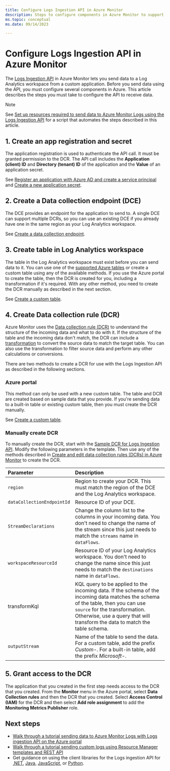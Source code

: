 ```yaml
---
title: Configure Logs Ingestion API in Azure Monitor
description: Steps to configure components in Azure Monitor to support the Logs Ingestion API.
ms.topic: conceptual
ms.date: 09/14/2023

---
```


# Configure Logs Ingestion API in Azure Monitor
The [Logs Ingestion API](./logs-ingestion-api-overview.md) in Azure Monitor lets you send data to a Log Analytics workspace from a custom application. Before you send data using the API, you must configure several components in Azure. This article describes the steps you must take to configure the API to receive data.

> [!NOTE]
> See [Set up resources required to send data to Azure Monitor Logs using the Logs Ingestion API](set-up-logs-ingestion-api-prerequisites.md) for a script that automates the steps described in this article.

## 1. Create an app registration and secret
The application registration is used to authenticate the API call. It must be granted permission to the DCR. The API call includes the **Application (client) ID**  and **Directory (tenant) ID** of the application and the **Value** of an application secret.

See [Register an application with Azure AD and create a service principal](../../active-directory/develop/howto-create-service-principal-portal.md#register-an-application-with-azure-ad-and-create-a-service-principal) and [Create a new application secret](../../active-directory/develop/howto-create-service-principal-portal.md#option-3-create-a-new-application-secret).

## 2. Create a Data collection endpoint (DCE)

The DCE provides an endpoint for the application to send to. A single DCE can support multiple DCRs, so you can use an existing DCE if you already have one in the same region as your Log Analytics workspace.

See [Create a data collection endpoint](../essentials/data-collection-endpoint-overview.md#create-a-data-collection-endpoint).

## 3. Create table in Log Analytics workspace
The table in the Log Analytics workspace must exist before you can send data to it. You can use one of the [supported Azure tables](#supported-tables) or create a custom table using any of the available methods. If you use the Azure portal to create the table, then the DCR is created for you, including a transformation if it's required. With any other method, you need to create the DCR manually as described in the next section.

See [Create a custom table](create-custom-table.md#create-a-custom-table). 

## 4. Create Data collection rule (DCR)
Azure Monitor uses the [Data collection rule (DCR)](../essentials/data-collection-rule-overview.md) to understand the structure of the incoming data and what to do with it. If the structure of the table and the incoming data don't match, the DCR can include a [transformation](../essentials/data-collection-transformations.md) to convert the source data to match the target table. You can also use the transformation to filter source data and perform any other calculations or conversions.

There are two methods to create a DCR for use with the Logs Ingestion API as described in the following sections.


### Azure portal
This method can only be used with a new custom table. The table and DCR are created based on sample data that you provide. If you're sending data to a built-in table or existing custom table, then you must create the DCR manually.

See [Create a custom table](create-custom-table.md?tabs=azure-portal-1%2Cazure-portal-2%2Cazure-portal-3#create-a-custom-table).


### Manually create DCR
To manually create the DCR, start with the [Sample DCR for Logs Ingestion API](../essentials/data-collection-rule-samples.md#logs-ingestion-api). Modify the following parameters in the template. Then use any of the methods described in [Create and edit data collection rules (DCRs) in Azure Monitor](../essentials/data-collection-rule-create-edit.md) to create the DCR.

| Parameter | Description |
|:---|:---|
| `region` | Region to create your DCR. This must match the region of the DCE and the Log Analytics workspace. |
| `dataCollectionEndpointId` | Resource ID of your DCE. |
| `StreamDeclarations` | Change the column list to the columns in your incoming data. You don't need to change the name of the stream since this just needs to match the `streams` name in `dataFlows`. |
| `workspaceResourceId` | Resource ID of your Log Analytics workspace. You don't need to change the name since this just needs to match the `destinations` name in `dataFlows`.  |
| transformKql | KQL query to be applied to the incoming data. If the schema of the incoming data matches the schema of the table, then you can use `source` for the transformation. Otherwise, use a query that will transform the data to match the table schema. |
| `outputStream` | Name of the table to send the data. For a custom table, add the prefix *Custom-<table-name>*. For a built-in table, add the prefix *Microsoft-<table-name>*.


## 5. Grant access to the DCR
The application that you created in the first step needs access to the DCR that you created. From the **Monitor** menu in the Azure portal, select **Data Collection rules** and then the DCR that you created. Select **Access Control (IAM)** for the DCR and then select **Add role assignment** to add  the **Monitoring Metrics Publisher** role.




## Next steps

- [Walk through a tutorial sending data to Azure Monitor Logs with Logs ingestion API on the Azure portal](tutorial-logs-ingestion-portal.md)
- [Walk through a tutorial sending custom logs using Resource Manager templates and REST API](tutorial-logs-ingestion-api.md)
- Get guidance on using the client libraries for the Logs ingestion API for [.NET](/dotnet/api/overview/azure/Monitor.Ingestion-readme), [Java](/java/api/overview/azure/monitor-ingestion-readme), [JavaScript](/javascript/api/overview/azure/monitor-ingestion-readme), or [Python](/python/api/overview/azure/monitor-ingestion-readme).
